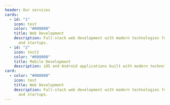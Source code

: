 ```yaml
---
header: Our services
cards:
  - id: "1"
    icon: test
    color: "#000000"
    title: Web Development
    description: Full-stack web development with modern technologies for B2B, B2C
      and startups.
  - id: "2"
    icon: test2
    color: "#000000"
    title: Mobile Development
    description: iOS and Android applications built with modern technology will satisfy you.
card:
  - color: "#000000"
    icon: test
    title: Web Development
    description: Full-stack web development with modern technologies for B2B, B2C
      and startups.
---
```

